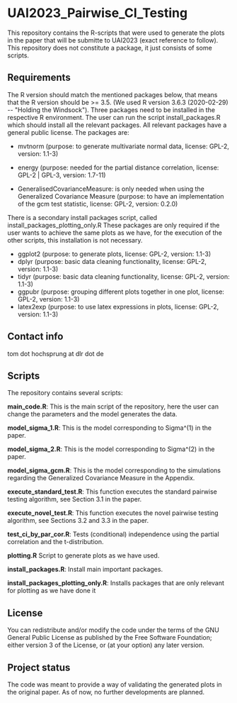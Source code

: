# UAI2023_Pairwise_CI_Testing

This repository contains the R-scripts that were used to generate the plots in the paper that will be submitte to UAI2023 (exact reference to follow). This repository does not constitute a package, it just consists of some scripts.

## Requirements
The R version should match the mentioned packages below, that means that the R version should be >= 3.5. (We used R version 3.6.3 (2020-02-29) -- "Holding the Windsock").
Three packages need to be installed in the respective R environment. The user can run the script install_packages.R which should install all the relevant packages. All relevant packages have a general public license. The packages are:

- mvtnorm (purpose: to generate multivariate normal data, license:  	GPL-2, version:  	1.1-3)

- energy (purpose: needed for the partial distance correlation, license:  	GPL-2 | GPL-3, version: 1.7-11)

- GeneralisedCovarianceMeasure: is only needed when using the Generalized Covariance Measure (purpose: to have an implementation of the gcm test statistic, license:  	GPL-2, version: 0.2.0)

There is a secondary install packages script, called install_packages_plotting_only.R These packages are only required if the user
wants to achieve the same plots as we have, for the execution of the other scripts, this installation is not necessary.

- ggplot2 (purpose: to generate plots, license:  	GPL-2, version:  	1.1-3)
- dplyr (purpose: basic data cleaning functionality, license:  	GPL-2, version:  	1.1-3)
- tidyr (purpose: basic data cleaning functionality, license:  	GPL-2, version:  	1.1-3)
- ggpubr (purpose: grouping different plots together in one plot, license:  	GPL-2, version:  	1.1-3)
- latex2exp (purpose: to use latex expressions in plots, license:  	GPL-2, version:  	1.1-3)



## Contact info

tom dot hochsprung at dlr dot de

## Scripts

The repository contains several scripts:

**main_code.R**:
This is the main script of the repository, here the user can change the parameters and the model generates the data.

**model_sigma_1.R**:
This is the model corresponding to Sigma^(1) in the paper.

**model_sigma_2.R**:
This is the model corresponding to Sigma^(2) in the paper.

**model_sigma_gcm.R**:
This is the model corresponding to the simulations regarding the Generalized Covariance Measure in the Appendix.

**execute_standard_test.R**:
This function executes the standard pairwise testing algorithm, see Section 3.1 in the paper.

**execute_novel_test.R**:
This function executes the novel pairwise testing algorithm, see Sections 3.2 and 3.3 in the paper.

**test_ci_by_par_cor.R**:
Tests (conditional) independence using the partial correlation and the t-distribution.

**plotting.R**
Script to generate plots as we have used.

**install_packages.R**:
Install main important packages.

**install_packages_plotting_only.R**:
Installs packages that are only relevant for plotting as we have done it

## License
You can redistribute and/or modify the code under the terms of the GNU General Public License as published by the Free Software Foundation; either version 3 of the License, or (at your option) any later version.

## Project status
The code was meant to provide a way of validating the generated plots in the original paper. As of now, no further developments are planned.
